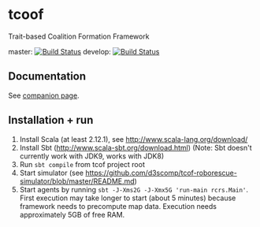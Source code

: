 # tcoof
Trait-based Coalition Formation Framework

master: [![Build Status](https://travis-ci.org/d3scomp/tcof.svg?branch=master)](https://travis-ci.org/d3scomp/tcof)
develop: [![Build Status](https://travis-ci.org/d3scomp/tcof.svg?branch=develop)](https://travis-ci.org/d3scomp/tcof/branches)

## Documentation
See [companion page](https://github.com/d3scomp/tcof/blob/master/TECHNICAL.md).

## Installation + run

1. Install Scala (at least 2.12.1), see http://www.scala-lang.org/download/
2. Install Sbt (http://www.scala-sbt.org/download.html) (Note: Sbt doesn't currently work with JDK9, works with JDK8)
3. Run `sbt compile` from tcof project root
4. Start simulator (see https://github.com/d3scomp/tcof-roborescue-simulator/blob/master/README.md)
5. Start agents by running `sbt -J-Xms2G -J-Xmx5G 'run-main rcrs.Main'`. First execution may take longer to start (about 5 minutes) because framework needs to precompute map data. Execution needs approximately 5GB of free RAM.
